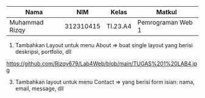 | Nama                    | NIM        | Kelas   | Matkul            |
|-------------------------|------------|---------|-------------------|
| Muhammad Rizqy | 312310415  | TI.23.A4| Pemrograman Web 1 |

1. Tambahkan Layout untuk menu About
=> buat single layout yang berisi deskripsi, portfolio, dll

https://github.com/Rizqy679/Lab4Web/blob/main/TUGAS%201%20LAB4.jpg


3. Tambahkan layout untuk menu Contact
=> yang berisi form isian: nama, email, message, dll
